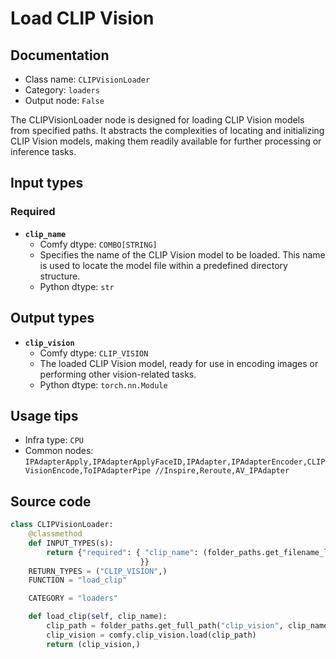 # Load CLIP Vision
## Documentation
- Class name: `CLIPVisionLoader`
- Category: `loaders`
- Output node: `False`

The CLIPVisionLoader node is designed for loading CLIP Vision models from specified paths. It abstracts the complexities of locating and initializing CLIP Vision models, making them readily available for further processing or inference tasks.
## Input types
### Required
- **`clip_name`**
    - Comfy dtype: `COMBO[STRING]`
    - Specifies the name of the CLIP Vision model to be loaded. This name is used to locate the model file within a predefined directory structure.
    - Python dtype: `str`
## Output types
- **`clip_vision`**
    - Comfy dtype: `CLIP_VISION`
    - The loaded CLIP Vision model, ready for use in encoding images or performing other vision-related tasks.
    - Python dtype: `torch.nn.Module`
## Usage tips
- Infra type: `CPU`
- Common nodes: `IPAdapterApply,IPAdapterApplyFaceID,IPAdapter,IPAdapterEncoder,CLIPVisionEncode,ToIPAdapterPipe //Inspire,Reroute,AV_IPAdapter`


## Source code
```python
class CLIPVisionLoader:
    @classmethod
    def INPUT_TYPES(s):
        return {"required": { "clip_name": (folder_paths.get_filename_list("clip_vision"), ),
                             }}
    RETURN_TYPES = ("CLIP_VISION",)
    FUNCTION = "load_clip"

    CATEGORY = "loaders"

    def load_clip(self, clip_name):
        clip_path = folder_paths.get_full_path("clip_vision", clip_name)
        clip_vision = comfy.clip_vision.load(clip_path)
        return (clip_vision,)

```
